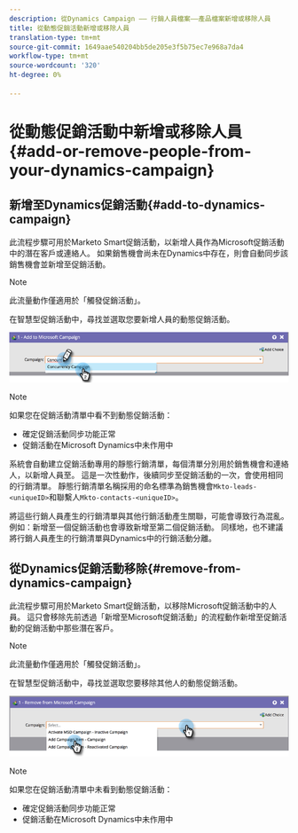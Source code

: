 ```yaml
---
description: 從Dynamics Campaign —— 行銷人員檔案——產品檔案新增或移除人員
title: 從動態促銷活動新增或移除人員
translation-type: tm+mt
source-git-commit: 1649aae540204bb5de205e3f5b75ec7e968a7da4
workflow-type: tm+mt
source-wordcount: '320'
ht-degree: 0%

---
```



# 從動態促銷活動中新增或移除人員{#add-or-remove-people-from-your-dynamics-campaign}

## 新增至Dynamics促銷活動{#add-to-dynamics-campaign}

此流程步驟可用於Marketo Smart促銷活動，以新增人員作為Microsoft促銷活動中的潛在客戶或連絡人。 如果銷售機會尚未在Dynamics中存在，則會自動同步該銷售機會並新增至促銷活動。

>[!NOTE]
>
>此流量動作僅適用於「觸發促銷活動」。

在智慧型促銷活動中，尋找並選取您要新增人員的動態促銷活動。

![](assets/add-or-remove-people-from-your-dynamics-campaign-1.png)

>[!NOTE]
>
>如果您在促銷活動清單中看不到動態促銷活動：
>
>* 確定促銷活動同步功能正常
>* 促銷活動在Microsoft Dynamics中未作用中


系統會自動建立促銷活動專用的靜態行銷清單，每個清單分別用於銷售機會和連絡人，以新增人員至。 這是一次性動作，後續同步至促銷活動的一次，會使用相同的行銷清單。 靜態行銷清單名稱採用的命名標準為銷售機會`Mkto-leads-<uniqueID>`和聯繫人`Mkto-contacts-<uniqueID>`。

將這些行銷人員產生的行銷清單與其他行銷活動產生關聯，可能會導致行為混亂。 例如：新增至一個促銷活動也會導致新增至第二個促銷活動。 同樣地，也不建議將行銷人員產生的行銷清單與Dynamics中的行銷活動分離。

## 從Dynamics促銷活動移除{#remove-from-dynamics-campaign}

此流程步驟可用於Marketo Smart促銷活動，以移除Microsoft促銷活動中的人員。 這只會移除先前透過「新增至Microsoft促銷活動」的流程動作新增至促銷活動的促銷活動中那些潛在客戶。

>[!NOTE]
>
>此流量動作僅適用於「觸發促銷活動」。

在智慧型促銷活動中，尋找並選取您要移除其他人的動態促銷活動。

![](assets/add-or-remove-people-from-your-dynamics-campaign-2.png)

>[!NOTE]
>
>如果您在促銷活動清單中未看到動態促銷活動：
>
>* 確定促銷活動同步功能正常
>* 促銷活動在Microsoft Dynamics中未作用中

